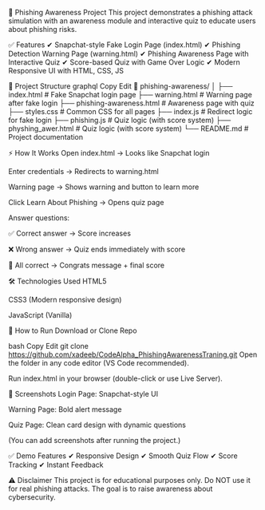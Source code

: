 📌 Phishing Awareness Project
This project demonstrates a phishing attack simulation with an awareness module and interactive quiz to educate users about phishing risks.

✅ Features
✔ Snapchat-style Fake Login Page (index.html)
✔ Phishing Detection Warning Page (warning.html)
✔ Phishing Awareness Page with Interactive Quiz
✔ Score-based Quiz with Game Over Logic
✔ Modern Responsive UI with HTML, CSS, JS

📂 Project Structure
graphql
Copy
Edit
📁 phishing-awareness/
│
├── index.html              # Fake Snapchat login page
├── warning.html            # Warning page after fake login
├── phishing-awareness.html # Awareness page with quiz
├── styles.css              # Common CSS for all pages
├── index.js                # Redirect logic for fake login
├── phishing.js             # Quiz logic (with score system)
├── physhing_awer.html      # Quiz logic (with score system)
└── README.md               # Project documentation

⚡ How It Works
Open index.html → Looks like Snapchat login

Enter credentials → Redirects to warning.html

Warning page → Shows  warning and button to learn more

Click Learn About Phishing → Opens quiz page

Answer questions:

✅ Correct answer → Score increases

❌ Wrong answer → Quiz ends immediately with score

🎉 All correct → Congrats message + final score

🛠 Technologies Used
HTML5

CSS3 (Modern responsive design)

JavaScript (Vanilla)

🚀 How to Run
Download or Clone Repo

bash
Copy
Edit
git clone https://github.com/xadeeb/CodeAlpha_PhishingAwarenessTraning.git
Open the folder in any code editor (VS Code recommended).

Run index.html in your browser (double-click or use Live Server).

📸 Screenshots
Login Page: Snapchat-style UI

Warning Page: Bold alert message

Quiz Page: Clean card design with dynamic questions

(You can add screenshots after running the project.)

✅ Demo Features
✔ Responsive Design
✔ Smooth Quiz Flow
✔ Score Tracking
✔ Instant Feedback

⚠ Disclaimer
This project is for educational purposes only. Do NOT use it for real phishing attacks. The goal is to raise awareness about cybersecurity.